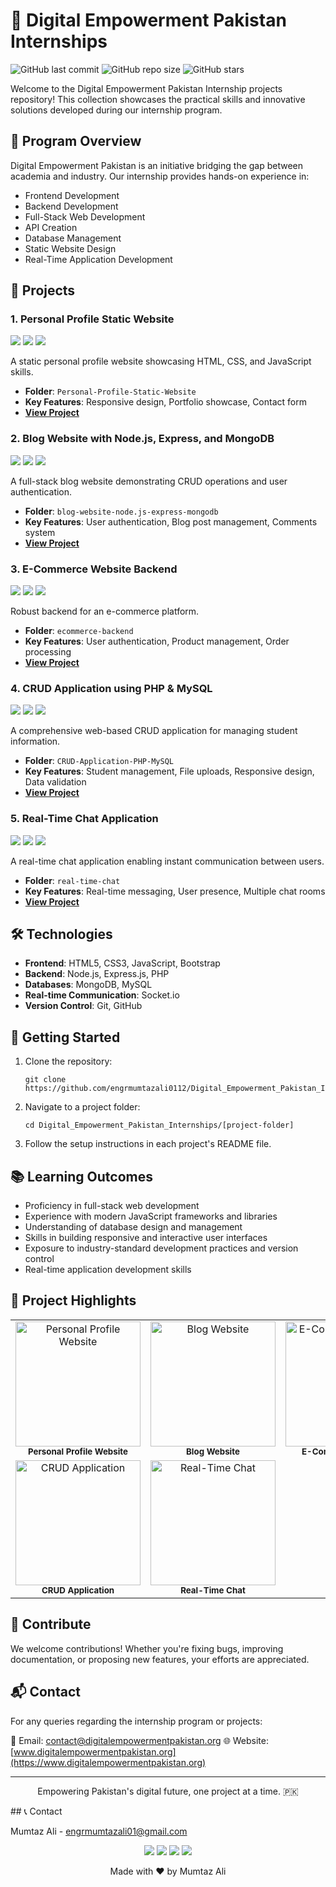 # 🚀 Digital Empowerment Pakistan Internships

![GitHub last commit](https://img.shields.io/github/last-commit/engrmumtazali0112/Digital_Empowerment_Pakistan_Internships)
![GitHub repo size](https://img.shields.io/github/repo-size/engrmumtazali0112/Digital_Empowerment_Pakistan_Internships)
![GitHub stars](https://img.shields.io/github/stars/engrmumtazali0112/Digital_Empowerment_Pakistan_Internships?style=social)

Welcome to the Digital Empowerment Pakistan Internship projects repository! This collection showcases the practical skills and innovative solutions developed during our internship program.

## 🎯 Program Overview

Digital Empowerment Pakistan is an initiative bridging the gap between academia and industry. Our internship provides hands-on experience in:

- Frontend Development
- Backend Development
- Full-Stack Web Development
- API Creation
- Database Management
- Static Website Design
- Real-Time Application Development

## 📂 Projects

### 1. Personal Profile Static Website
<img src="https://img.shields.io/badge/HTML5-E34F26?style=for-the-badge&logo=html5&logoColor=white" /> <img src="https://img.shields.io/badge/CSS3-1572B6?style=for-the-badge&logo=css3&logoColor=white" /> <img src="https://img.shields.io/badge/JavaScript-F7DF1E?style=for-the-badge&logo=javascript&logoColor=black" />

A static personal profile website showcasing HTML, CSS, and JavaScript skills.
- **Folder**: `Personal-Profile-Static-Website`
- **Key Features**: Responsive design, Portfolio showcase, Contact form
- **[View Project](https://github.com/engrmumtazali0112/Digital_Empowerment_Pakistan_Internships/tree/main/Personal-Profile-Static-Website)**

### 2. Blog Website with Node.js, Express, and MongoDB
<img src="https://img.shields.io/badge/Node.js-43853D?style=for-the-badge&logo=node.js&logoColor=white" /> <img src="https://img.shields.io/badge/Express.js-404D59?style=for-the-badge" /> <img src="https://img.shields.io/badge/MongoDB-4EA94B?style=for-the-badge&logo=mongodb&logoColor=white" />

A full-stack blog website demonstrating CRUD operations and user authentication.
- **Folder**: `blog-website-node.js-express-mongodb`
- **Key Features**: User authentication, Blog post management, Comments system
- **[View Project](https://github.com/engrmumtazali0112/Digital_Empowerment_Pakistan_Internships/tree/main/blog-website-node.js-express-mongodb)**

### 3. E-Commerce Website Backend
<img src="https://img.shields.io/badge/Node.js-43853D?style=for-the-badge&logo=node.js&logoColor=white" /> <img src="https://img.shields.io/badge/Express.js-404D59?style=for-the-badge" /> <img src="https://img.shields.io/badge/MongoDB-4EA94B?style=for-the-badge&logo=mongodb&logoColor=white" />

Robust backend for an e-commerce platform.
- **Folder**: `ecommerce-backend`
- **Key Features**: User authentication, Product management, Order processing
- **[View Project](https://github.com/engrmumtazali0112/Digital_Empowerment_Pakistan_Internships/tree/main/ecommerce-backend)**

### 4. CRUD Application using PHP & MySQL
<img src="https://img.shields.io/badge/PHP-777BB4?style=for-the-badge&logo=php&logoColor=white" /> <img src="https://img.shields.io/badge/MySQL-4479A1?style=for-the-badge&logo=mysql&logoColor=white" /> <img src="https://img.shields.io/badge/Bootstrap-7952B3?style=for-the-badge&logo=bootstrap&logoColor=white" />

A comprehensive web-based CRUD application for managing student information.
- **Folder**: `CRUD-Application-PHP-MySQL`
- **Key Features**: Student management, File uploads, Responsive design, Data validation
- **[View Project](https://github.com/engrmumtazali0112/Digital_Empowerment_Pakistan_Internships/tree/main/CRUD-Application-PHP-MySQL)**

### 5. Real-Time Chat Application
<img src="https://img.shields.io/badge/Node.js-43853D?style=for-the-badge&logo=node.js&logoColor=white" /> <img src="https://img.shields.io/badge/Socket.io-010101?style=for-the-badge&logo=socket.io&logoColor=white" /> <img src="https://img.shields.io/badge/Express.js-404D59?style=for-the-badge" />

A real-time chat application enabling instant communication between users.
- **Folder**: `real-time-chat`
- **Key Features**: Real-time messaging, User presence, Multiple chat rooms
- **[View Project](https://github.com/engrmumtazali0112/Digital_Empowerment_Pakistan_Internships/tree/main/real-time-chat)**

## 🛠️ Technologies

- **Frontend**: HTML5, CSS3, JavaScript, Bootstrap
- **Backend**: Node.js, Express.js, PHP
- **Databases**: MongoDB, MySQL
- **Real-time Communication**: Socket.io
- **Version Control**: Git, GitHub

## 🚀 Getting Started

1. Clone the repository:
   ```
   git clone https://github.com/engrmumtazali0112/Digital_Empowerment_Pakistan_Internships.git
   ```

2. Navigate to a project folder:
   ```
   cd Digital_Empowerment_Pakistan_Internships/[project-folder]
   ```

3. Follow the setup instructions in each project's README file.

## 📚 Learning Outcomes

- Proficiency in full-stack web development
- Experience with modern JavaScript frameworks and libraries
- Understanding of database design and management
- Skills in building responsive and interactive user interfaces
- Exposure to industry-standard development practices and version control
- Real-time application development skills

## 🌟 Project Highlights

<table>
  <tr>
    <td align="center"><img src="https://github.com/user-attachments/assets/62d1b77e-4676-4e6b-b9e6-a71da6ed3eef" width="200px" alt="Personal Profile Website"/><br /><sub><b>Personal Profile Website</b></sub></td>
    <td align="center"><img src="https://github.com/user-attachments/assets/9ceddbfa-7ed8-48f1-baf0-4cddf2627d7c" width="200px" alt="Blog Website"/><br /><sub><b>Blog Website</b></sub></td>
    <td align="center"><img src="https://github.com/user-attachments/assets/56b4f335-ae70-4a63-a620-f850fffd17d6" width="200px" alt="E-Commerce Backend"/><br /><sub><b>E-Commerce Backend</b></sub></td>
  </tr>
  <tr>
    <td align="center"><img src="https://github.com/user-attachments/assets/ef785c0f-9a2a-4380-9b97-37184ff35f72" width="200px" alt="CRUD Application"/><br /><sub><b>CRUD Application</b></sub></td>
    <td align="center"><img src="https://github.com/user-attachments/assets/b0d96248-2728-4e30-967a-98d2a02e9f10" width="200px" alt="Real-Time Chat"/><br /><sub><b>Real-Time Chat</b></sub></td>
  </tr>
</table>

## 🤝 Contribute

We welcome contributions! Whether you're fixing bugs, improving documentation, or proposing new features, your efforts are appreciated.

## 📬 Contact

For any queries regarding the internship program or projects:

📧 Email: [contact@digitalempowermentpakistan.org](mailto:contact@digitalempowermentpakistan.org)
🌐 Website: [www.digitalempowermentpakistan.org](https://www.digitalempowermentpakistan.org)

---

<p align="center">Empowering Pakistan's digital future, one project at a time. 🇵🇰</p>
## 📞 Contact

Mumtaz Ali - [engrmumtazali01@gmail.com](mailto:engrmumtazali01@gmail.com)

<p align="center">
  <a href="mailto:engrmumtazali01@gmail.com"><img src="https://img.shields.io/badge/Email-D14836?style=for-the-badge&logo=gmail&logoColor=white"/></a>
  <a href="https://www.linkedin.com/in/mumtaz-ali"><img src="https://img.shields.io/badge/LinkedIn-0077B5?style=for-the-badge&logo=linkedin&logoColor=white"/></a>
  <a href="https://www.instagram.com/its_maliyzi"><img src="https://img.shields.io/badge/Instagram-E4405F?style=for-the-badge&logo=instagram&logoColor=white"/></a>
  <a href="https://github.com/engrmumtazali0112"><img src="https://img.shields.io/badge/GitHub-100000?style=for-the-badge&logo=github&logoColor=white"/></a>
</p>

<p align="center">Made with ❤️ by Mumtaz Ali</p>
